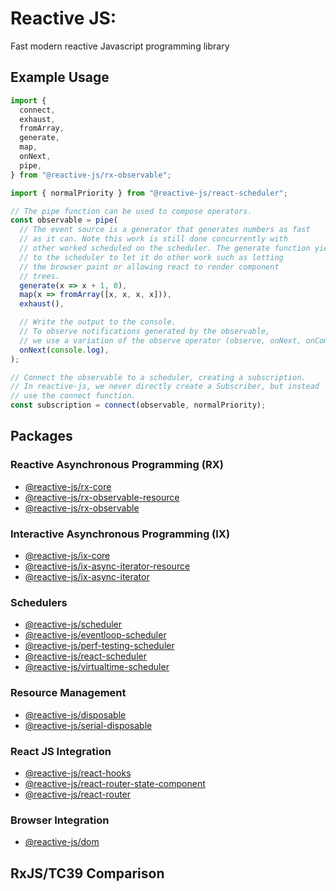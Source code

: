 # Reactive JS:

Fast modern reactive Javascript programming library

## Example Usage

```typescript
import {
  connect,
  exhaust,
  fromArray,
  generate,
  map,
  onNext,
  pipe,
} from "@reactive-js/rx-observable";

import { normalPriority } from "@reactive-js/react-scheduler";

// The pipe function can be used to compose operators.
const observable = pipe(
  // The event source is a generator that generates numbers as fast
  // as it can. Note this work is still done concurrently with
  // other worked scheduled on the scheduler. The generate function yields
  // to the scheduler to let it do other work such as letting
  // the browser paint or allowing react to render component
  // trees.
  generate(x => x + 1, 0),
  map(x => fromArray([x, x, x, x])),
  exhaust(),

  // Write the output to the console.
  // To observe notifications generated by the observable,
  // we use a variation of the observe operator (observe, onNext, onComplete, onError).
  onNext(console.log),
);

// Connect the observable to a scheduler, creating a subscription.
// In reactive-js, we never directly create a Subscriber, but instead
// use the connect function. 
const subscription = connect(observable, normalPriority);
```

## Packages

### Reactive Asynchronous Programming (RX)
* [@reactive-js/rx-core](./packages/rx-core/docs)
* [@reactive-js/rx-observable-resource](./packages/rx-observable-resource/docs)
* [@reactive-js/rx-observable](./packages/rx-observable/docs)

### Interactive Asynchronous Programming (IX)
* [@reactive-js/ix-core](./packages/ix-core/docs)
* [@reactive-js/ix-async-iterator-resource](./packages/ix-async-iterator-resource/docs)
* [@reactive-js/ix-async-iterator](./packages/ix-async-iterator/docs)

### Schedulers
* [@reactive-js/scheduler](./packages/scheduler/docs)
* [@reactive-js/eventloop-scheduler](./packages/eventloop-scheduler/docs)
* [@reactive-js/perf-testing-scheduler](./packages/perf-testing-scheduler/docs)
* [@reactive-js/react-scheduler](./packages/react-scheduler/docs)
* [@reactive-js/virtualtime-scheduler](./packages/virtualtime-scheduler/docs)

### Resource Management
* [@reactive-js/disposable](./packages/disposable/docs)
* [@reactive-js/serial-disposable](./packages/serial-disposable/docs)

### React JS Integration
* [@reactive-js/react-hooks](./packages/react-hooks/docs)
* [@reactive-js/react-router-state-component](./packages/react-router-state-component/docs)
* [@reactive-js/react-router](./packages/react-router/docs)

### Browser Integration
* [@reactive-js/dom](./packages/dom/docs)

## RxJS/TC39 Comparison

